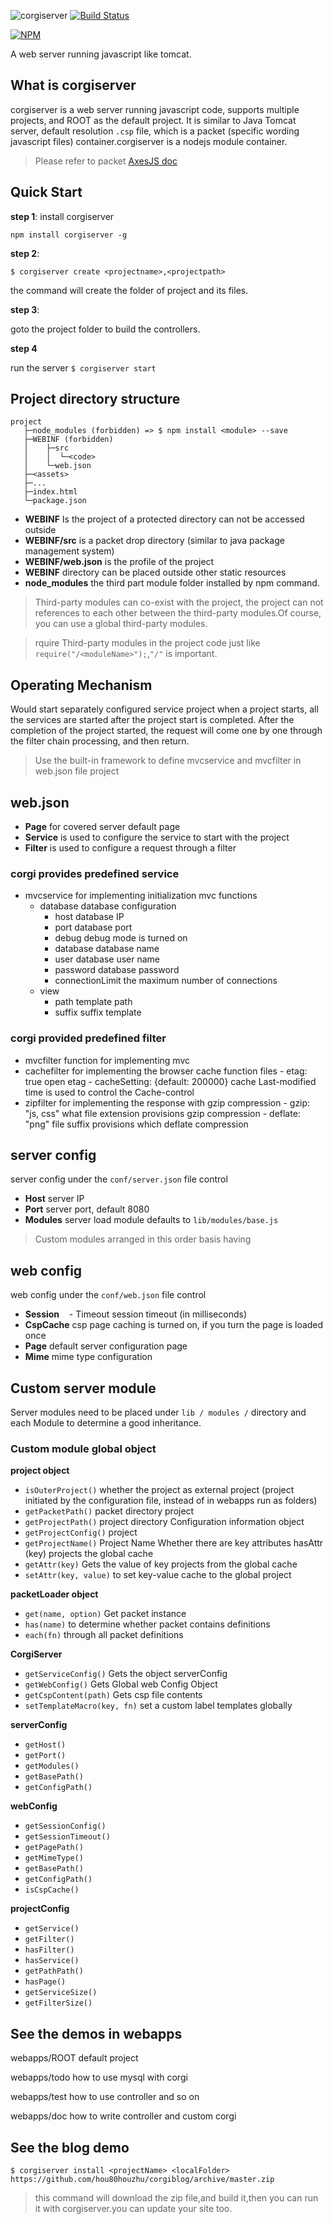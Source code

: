 ![corgiserver](https://github.com/hou80houzhu/corgiserver/raw/master/conf/pages/corgiserver.png)  [![Build Status](https://travis-ci.org/hou80houzhu/corgiserver.svg?branch=master)](https://travis-ci.org/hou80houzhu/corgiserver)

[![NPM](https://nodei.co/npm/corgiserver.png?downloads=true)](https://nodei.co/npm/corgiserver/)

A web server running javascript like tomcat.

## What is corgiserver

corgiserver is a web server running javascript code, supports multiple projects, and ROOT as the default project. It is similar to Java Tomcat server, default resolution `.csp` file, which is a packet (specific wording javascript files) container.corgiserver is a nodejs module container.

> Please refer to packet [AxesJS doc](http://axesjs.org "AxesJS")

## Quick Start

**step 1**: install corgiserver

`npm install corgiserver -g`

**step 2**:

`$ corgiserver create <projectname>,<projectpath>`

the command will create the folder of project and its files.

**step 3**:

goto the project folder to build the controllers.

**step 4**

run the server `$ corgiserver start`


## Project directory structure

```
project
   ├─node_modules (forbidden) => $ npm install <module> --save
   ├─WEBINF (forbidden)
   │    ├─src
   │    │  └─<code>
   │    └─web.json
   ├─<assets>
   ├─...
   ├─index.html
   └─package.json
```

- **WEBINF** Is the project of a protected directory can not be accessed outside
- **WEBINF/src** is a packet drop directory (similar to java package management system)
- **WEBINF/web.json** is the profile of the project
- **WEBINF** directory can be placed outside other static resources
- **node_modules** the third part module folder installed by npm command.

> Third-party modules can co-exist with the project, the project can not references to each other between the third-party modules.Of course, you can use a global third-party modules.

> rquire Third-party modules in the project code just like `require("/<moduleName>");`,`"/"` is important.

## Operating Mechanism

Would start separately configured service project when a project starts, all the services are started after the project start is completed. After the completion of the project started, the request will come one by one through the filter chain processing, and then return.

>Use the built-in framework to define mvcservice and mvcfilter in web.json file project

## web.json

- **Page** for covered server default page
- **Service** is used to configure the service to start with the project
- **Filter** is used to configure a request through a filter

### corgi provides predefined service

- mvcservice for implementing initialization mvc functions     
  - database database configuration 
     - host database IP 
     - port database port 
     - debug debug mode is turned on 
     - database database name 
     - user database user name 
     - password database password 
     - connectionLimit the maximum number of connections
  - view
     - path template path 
     - suffix suffix template

 
### corgi provided predefined filter
- mvcfilter function for implementing mvc
- cachefilter for implementing the browser cache function files - etag: true open etag - cacheSetting: {default: 200000} cache Last-modified time is used to control the Cache-control
- zipfilter for implementing the response with gzip compression - gzip: "js, css" what file extension provisions gzip compression - deflate: "png" file suffix provisions which deflate compression

## server config

server config under the `conf/server.json` file control

- **Host** server IP
- **Port** server port, default 8080
- **Modules** server load module defaults to `lib/modules/base.js`

> Custom modules arranged in this order basis having


## web config

web config under the `conf/web.json` file control

- **Session**
   - Timeout session timeout (in milliseconds)
- **CspCache** csp page caching is turned on, if you turn the page is loaded once
- **Page** default server configuration page
- **Mime** mime type configuration

## Custom server module

Server modules need to be placed under `lib / modules /` directory and each Module to determine a good inheritance.

### Custom module global object

**project object**

- `isOuterProject()` whether the project as external project (project initiated by the configuration file, instead of in webapps run as folders)
- `getPacketPath()` packet directory project
- `getProjectPath()` project directory
Configuration information object 
- `getProjectConfig()` project
- `getProjectName()` Project Name Whether there are key attributes hasAttr (key) projects the global cache
- `getAttr(key)` Gets the value of key projects from the global cache
- `setAttr(key, value)` to set key-value cache to the global project


**packetLoader object**

- `get(name, option)` Get packet instance
- `has(name)` to determine whether packet contains definitions
- `each(fn)` through all packet definitions

**CorgiServer**

- `getServiceConfig()` Gets the object serverConfig
- `getWebConfig()` Gets Global web Config Object
- `getCspContent(path)` Gets csp file contents
- `setTemplateMacro(key, fn)` set a custom label templates globally

**serverConfig**

- `getHost()`
- `getPort()`
- `getModules()`
- `getBasePath()`
- `getConfigPath()`

**webConfig**

- `getSessionConfig()`
- `getSessionTimeout()`
- `getPagePath()`
- `getMimeType()`
- `getBasePath()`
- `getConfigPath()`
- `isCspCache()`

**projectConfig**

- `getService()`
- `getFilter()`
- `hasFilter()`
- `hasService()`
- `getPathPath()`
- `hasPage()`
- `getServiceSize()`
- `getFilterSize()`

## See the demos in webapps

webapps/ROOT default project

webapps/todo how to use mysql with corgi

webapps/test how to use controller and so on

webapps/doc how to write controller and custom corgi

## See the blog demo

```
$ corgiserver install <projectName> <localFolder> https://github.com/hou80houzhu/corgiblog/archive/master.zip
```
> this command will download the zip file,and build it,then you can run it with corgiserver.you can update your site too.